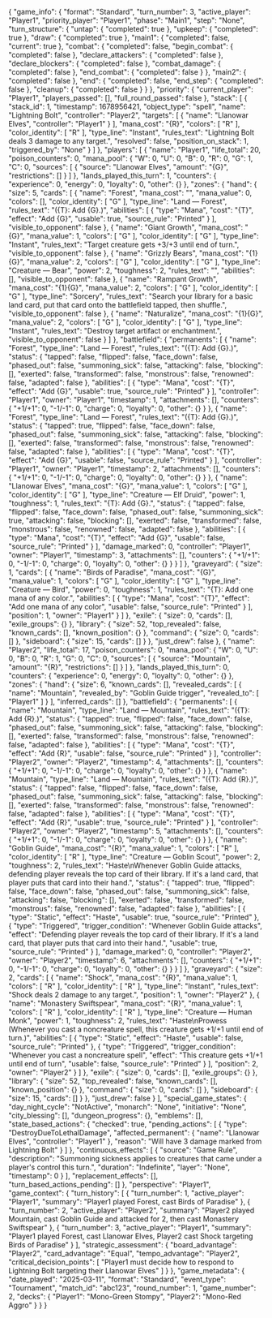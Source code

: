 {
    "game_info": {
        "format": "Standard",
        "turn_number": 3,
        "active_player": "Player1",
        "priority_player": "Player1",
        "phase": "Main1",
        "step": "None",
        "turn_structure": {
            "untap": {
                "completed": true
            },
            "upkeep": {
                "completed": true
            },
            "draw": {
                "completed": true
            },
            "main1": {
                "completed": false,
                "current": true
            },
            "combat": {
                "completed": false,
                "begin_combat": {
                    "completed": false
                },
                "declare_attackers": {
                    "completed": false
                },
                "declare_blockers": {
                    "completed": false
                },
                "combat_damage": {
                    "completed": false
                },
                "end_combat": {
                    "completed": false
                }
            },
            "main2": {
                "completed": false
            },
            "end": {
                "completed": false,
                "end_step": {
                    "completed": false
                },
                "cleanup": {
                    "completed": false
                }
            }
        },
        "priority": {
            "current_player": "Player1",
            "players_passed": [],
            "full_round_passed": false
        },
        "stack": [
            {
                "stack_id": 1,
                "timestamp": 1678956421,
                "object_type": "spell",
                "name": "Lightning Bolt",
                "controller": "Player2",
                "targets": [
                    {
                        "name": "Llanowar Elves",
                        "controller": "Player1"
                    }
                ],
                "mana_cost": "{R}",
                "colors": [
                    "R"
                ],
                "color_identity": [
                    "R"
                ],
                "type_line": "Instant",
                "rules_text": "Lightning Bolt deals 3 damage to any target.",
                "resolved": false,
                "position_on_stack": 1,
                "triggered_by": "None"
            }
        ]
    },
    "players": [
        {
            "name": "Player1",
            "life_total": 20,
            "poison_counters": 0,
            "mana_pool": {
                "W": 0,
                "U": 0,
                "B": 0,
                "R": 0,
                "G": 1,
                "C": 0,
                "sources": [
                    {
                        "source": "Llanowar Elves",
                        "amount": "{G}",
                        "restrictions": []
                    }
                ]
            },
            "lands_played_this_turn": 1,
            "counters": {
                "experience": 0,
                "energy": 0,
                "loyalty": 0,
                "other": {}
            },
            "zones": {
                "hand": {
                    "size": 5,
                    "cards": [
                        {
                            "name": "Forest",
                            "mana_cost": "",
                            "mana_value": 0,
                            "colors": [],
                            "color_identity": [
                                "G"
                            ],
                            "type_line": "Land — Forest",
                            "rules_text": "({T}: Add {G}.)",
                            "abilities": [
                                {
                                    "type": "Mana",
                                    "cost": "{T}",
                                    "effect": "Add {G}",
                                    "usable": true,
                                    "source_rule": "Printed"
                                }
                            ],
                            "visible_to_opponent": false
                        },
                        {
                            "name": "Giant Growth",
                            "mana_cost": "{G}",
                            "mana_value": 1,
                            "colors": [
                                "G"
                            ],
                            "color_identity": [
                                "G"
                            ],
                            "type_line": "Instant",
                            "rules_text": "Target creature gets +3/+3 until end of turn.",
                            "visible_to_opponent": false
                        },
                        {
                            "name": "Grizzly Bears",
                            "mana_cost": "{1}{G}",
                            "mana_value": 2,
                            "colors": [
                                "G"
                            ],
                            "color_identity": [
                                "G"
                            ],
                            "type_line": "Creature — Bear",
                            "power": 2,
                            "toughness": 2,
                            "rules_text": "",
                            "abilities": [],
                            "visible_to_opponent": false
                        },
                        {
                            "name": "Rampant Growth",
                            "mana_cost": "{1}{G}",
                            "mana_value": 2,
                            "colors": [
                                "G"
                            ],
                            "color_identity": [
                                "G"
                            ],
                            "type_line": "Sorcery",
                            "rules_text": "Search your library for a basic land card, put that card onto the battlefield tapped, then shuffle.",
                            "visible_to_opponent": false
                        },
                        {
                            "name": "Naturalize",
                            "mana_cost": "{1}{G}",
                            "mana_value": 2,
                            "colors": [
                                "G"
                            ],
                            "color_identity": [
                                "G"
                            ],
                            "type_line": "Instant",
                            "rules_text": "Destroy target artifact or enchantment.",
                            "visible_to_opponent": false
                        }
                    ]
                },
                "battlefield": {
                    "permanents": [
                        {
                            "name": "Forest",
                            "type_line": "Land — Forest",
                            "rules_text": "({T}: Add {G}.)",
                            "status": {
                                "tapped": false,
                                "flipped": false,
                                "face_down": false,
                                "phased_out": false,
                                "summoning_sick": false,
                                "attacking": false,
                                "blocking": [],
                                "exerted": false,
                                "transformed": false,
                                "monstrous": false,
                                "renowned": false,
                                "adapted": false
                            },
                            "abilities": [
                                {
                                    "type": "Mana",
                                    "cost": "{T}",
                                    "effect": "Add {G}",
                                    "usable": true,
                                    "source_rule": "Printed"
                                }
                            ],
                            "controller": "Player1",
                            "owner": "Player1",
                            "timestamp": 1,
                            "attachments": [],
                            "counters": {
                                "+1/+1": 0,
                                "-1/-1": 0,
                                "charge": 0,
                                "loyalty": 0,
                                "other": {}
                            }
                        },
                        {
                            "name": "Forest",
                            "type_line": "Land — Forest",
                            "rules_text": "({T}: Add {G}.)",
                            "status": {
                                "tapped": true,
                                "flipped": false,
                                "face_down": false,
                                "phased_out": false,
                                "summoning_sick": false,
                                "attacking": false,
                                "blocking": [],
                                "exerted": false,
                                "transformed": false,
                                "monstrous": false,
                                "renowned": false,
                                "adapted": false
                            },
                            "abilities": [
                                {
                                    "type": "Mana",
                                    "cost": "{T}",
                                    "effect": "Add {G}",
                                    "usable": false,
                                    "source_rule": "Printed"
                                }
                            ],
                            "controller": "Player1",
                            "owner": "Player1",
                            "timestamp": 2,
                            "attachments": [],
                            "counters": {
                                "+1/+1": 0,
                                "-1/-1": 0,
                                "charge": 0,
                                "loyalty": 0,
                                "other": {}
                            }
                        },
                        {
                            "name": "Llanowar Elves",
                            "mana_cost": "{G}",
                            "mana_value": 1,
                            "colors": [
                                "G"
                            ],
                            "color_identity": [
                                "G"
                            ],
                            "type_line": "Creature — Elf Druid",
                            "power": 1,
                            "toughness": 1,
                            "rules_text": "{T}: Add {G}.",
                            "status": {
                                "tapped": false,
                                "flipped": false,
                                "face_down": false,
                                "phased_out": false,
                                "summoning_sick": true,
                                "attacking": false,
                                "blocking": [],
                                "exerted": false,
                                "transformed": false,
                                "monstrous": false,
                                "renowned": false,
                                "adapted": false
                            },
                            "abilities": [
                                {
                                    "type": "Mana",
                                    "cost": "{T}",
                                    "effect": "Add {G}",
                                    "usable": false,
                                    "source_rule": "Printed"
                                }
                            ],
                            "damage_marked": 0,
                            "controller": "Player1",
                            "owner": "Player1",
                            "timestamp": 3,
                            "attachments": [],
                            "counters": {
                                "+1/+1": 0,
                                "-1/-1": 0,
                                "charge": 0,
                                "loyalty": 0,
                                "other": {}
                            }
                        }
                    ]
                },
                "graveyard": {
                    "size": 1,
                    "cards": [
                        {
                            "name": "Birds of Paradise",
                            "mana_cost": "{G}",
                            "mana_value": 1,
                            "colors": [
                                "G"
                            ],
                            "color_identity": [
                                "G"
                            ],
                            "type_line": "Creature — Bird",
                            "power": 0,
                            "toughness": 1,
                            "rules_text": "{T}: Add one mana of any color.",
                            "abilities": [
                                {
                                    "type": "Mana",
                                    "cost": "{T}",
                                    "effect": "Add one mana of any color",
                                    "usable": false,
                                    "source_rule": "Printed"
                                }
                            ],
                            "position": 1,
                            "owner": "Player1"
                        }
                    ]
                },
                "exile": {
                    "size": 0,
                    "cards": [],
                    "exile_groups": {}
                },
                "library": {
                    "size": 52,
                    "top_revealed": false,
                    "known_cards": [],
                    "known_position": {}
                },
                "command": {
                    "size": 0,
                    "cards": []
                },
                "sideboard": {
                    "size": 15,
                    "cards": []
                }
            },
            "just_drew": false
        },
        {
            "name": "Player2",
            "life_total": 17,
            "poison_counters": 0,
            "mana_pool": {
                "W": 0,
                "U": 0,
                "B": 0,
                "R": 1,
                "G": 0,
                "C": 0,
                "sources": [
                    {
                        "source": "Mountain",
                        "amount": "{R}",
                        "restrictions": []
                    }
                ]
            },
            "lands_played_this_turn": 0,
            "counters": {
                "experience": 0,
                "energy": 0,
                "loyalty": 0,
                "other": {}
            },
            "zones": {
                "hand": {
                    "size": 6,
                    "known_cards": [],
                    "revealed_cards": [
                        {
                            "name": "Mountain",
                            "revealed_by": "Goblin Guide trigger",
                            "revealed_to": [
                                "Player1"
                            ]
                        }
                    ],
                    "inferred_cards": []
                },
                "battlefield": {
                    "permanents": [
                        {
                            "name": "Mountain",
                            "type_line": "Land — Mountain",
                            "rules_text": "({T}: Add {R}.)",
                            "status": {
                                "tapped": true,
                                "flipped": false,
                                "face_down": false,
                                "phased_out": false,
                                "summoning_sick": false,
                                "attacking": false,
                                "blocking": [],
                                "exerted": false,
                                "transformed": false,
                                "monstrous": false,
                                "renowned": false,
                                "adapted": false
                            },
                            "abilities": [
                                {
                                    "type": "Mana",
                                    "cost": "{T}",
                                    "effect": "Add {R}",
                                    "usable": false,
                                    "source_rule": "Printed"
                                }
                            ],
                            "controller": "Player2",
                            "owner": "Player2",
                            "timestamp": 4,
                            "attachments": [],
                            "counters": {
                                "+1/+1": 0,
                                "-1/-1": 0,
                                "charge": 0,
                                "loyalty": 0,
                                "other": {}
                            }
                        },
                        {
                            "name": "Mountain",
                            "type_line": "Land — Mountain",
                            "rules_text": "({T}: Add {R}.)",
                            "status": {
                                "tapped": false,
                                "flipped": false,
                                "face_down": false,
                                "phased_out": false,
                                "summoning_sick": false,
                                "attacking": false,
                                "blocking": [],
                                "exerted": false,
                                "transformed": false,
                                "monstrous": false,
                                "renowned": false,
                                "adapted": false
                            },
                            "abilities": [
                                {
                                    "type": "Mana",
                                    "cost": "{T}",
                                    "effect": "Add {R}",
                                    "usable": true,
                                    "source_rule": "Printed"
                                }
                            ],
                            "controller": "Player2",
                            "owner": "Player2",
                            "timestamp": 5,
                            "attachments": [],
                            "counters": {
                                "+1/+1": 0,
                                "-1/-1": 0,
                                "charge": 0,
                                "loyalty": 0,
                                "other": {}
                            }
                        },
                        {
                            "name": "Goblin Guide",
                            "mana_cost": "{R}",
                            "mana_value": 1,
                            "colors": [
                                "R"
                            ],
                            "color_identity": [
                                "R"
                            ],
                            "type_line": "Creature — Goblin Scout",
                            "power": 2,
                            "toughness": 2,
                            "rules_text": "Haste\nWhenever Goblin Guide attacks, defending player reveals the top card of their library. If it's a land card, that player puts that card into their hand.",
                            "status": {
                                "tapped": true,
                                "flipped": false,
                                "face_down": false,
                                "phased_out": false,
                                "summoning_sick": false,
                                "attacking": false,
                                "blocking": [],
                                "exerted": false,
                                "transformed": false,
                                "monstrous": false,
                                "renowned": false,
                                "adapted": false
                            },
                            "abilities": [
                                {
                                    "type": "Static",
                                    "effect": "Haste",
                                    "usable": true,
                                    "source_rule": "Printed"
                                },
                                {
                                    "type": "Triggered",
                                    "trigger_condition": "Whenever Goblin Guide attacks",
                                    "effect": "Defending player reveals the top card of their library. If it's a land card, that player puts that card into their hand.",
                                    "usable": true,
                                    "source_rule": "Printed"
                                }
                            ],
                            "damage_marked": 0,
                            "controller": "Player2",
                            "owner": "Player2",
                            "timestamp": 6,
                            "attachments": [],
                            "counters": {
                                "+1/+1": 0,
                                "-1/-1": 0,
                                "charge": 0,
                                "loyalty": 0,
                                "other": {}
                            }
                        }
                    ]
                },
                "graveyard": {
                    "size": 2,
                    "cards": [
                        {
                            "name": "Shock",
                            "mana_cost": "{R}",
                            "mana_value": 1,
                            "colors": [
                                "R"
                            ],
                            "color_identity": [
                                "R"
                            ],
                            "type_line": "Instant",
                            "rules_text": "Shock deals 2 damage to any target.",
                            "position": 1,
                            "owner": "Player2"
                        },
                        {
                            "name": "Monastery Swiftspear",
                            "mana_cost": "{R}",
                            "mana_value": 1,
                            "colors": [
                                "R"
                            ],
                            "color_identity": [
                                "R"
                            ],
                            "type_line": "Creature — Human Monk",
                            "power": 1,
                            "toughness": 2,
                            "rules_text": "Haste\nProwess (Whenever you cast a noncreature spell, this creature gets +1/+1 until end of turn.)",
                            "abilities": [
                                {
                                    "type": "Static",
                                    "effect": "Haste",
                                    "usable": false,
                                    "source_rule": "Printed"
                                },
                                {
                                    "type": "Triggered",
                                    "trigger_condition": "Whenever you cast a noncreature spell",
                                    "effect": "This creature gets +1/+1 until end of turn",
                                    "usable": false,
                                    "source_rule": "Printed"
                                }
                            ],
                            "position": 2,
                            "owner": "Player2"
                        }
                    ]
                },
                "exile": {
                    "size": 0,
                    "cards": [],
                    "exile_groups": {}
                },
                "library": {
                    "size": 52,
                    "top_revealed": false,
                    "known_cards": [],
                    "known_position": {}
                },
                "command": {
                    "size": 0,
                    "cards": []
                },
                "sideboard": {
                    "size": 15,
                    "cards": []
                }
            },
            "just_drew": false
        }
    ],
    "special_game_states": {
        "day_night_cycle": "NotActive",
        "monarch": "None",
        "initiative": "None",
        "city_blessing": [],
        "dungeon_progress": {},
        "emblems": [],
        "state_based_actions": {
            "checked": true,
            "pending_actions": [
                {
                    "type": "DestroyDueToLethalDamage",
                    "affected_permanent": {
                        "name": "Llanowar Elves",
                        "controller": "Player1"
                    },
                    "reason": "Will have 3 damage marked from Lightning Bolt"
                }
            ]
        },
        "continuous_effects": [
            {
                "source": "Game Rule",
                "description": "Summoning sickness applies to creatures that came under a player's control this turn.",
                "duration": "Indefinite",
                "layer": "None",
                "timestamp": 0
            }
        ],
        "replacement_effects": [],
        "turn_based_actions_pending": []
    },
    "perspective": "Player1",
    "game_context": {
        "turn_history": [
            {
                "turn_number": 1,
                "active_player": "Player1",
                "summary": "Player1 played Forest, cast Birds of Paradise"
            },
            {
                "turn_number": 2,
                "active_player": "Player2",
                "summary": "Player2 played Mountain, cast Goblin Guide and attacked for 2, then cast Monastery Swiftspear"
            },
            {
                "turn_number": 3,
                "active_player": "Player1",
                "summary": "Player1 played Forest, cast Llanowar Elves, Player2 cast Shock targeting Birds of Paradise"
            }
        ],
        "strategic_assessment": {
            "board_advantage": "Player2",
            "card_advantage": "Equal",
            "tempo_advantage": "Player2",
            "critical_decision_points": [
                "Player1 must decide how to respond to Lightning Bolt targeting their Llanowar Elves"
            ]
        }
    },
    "game_metadata": {
        "date_played": "2025-03-11",
        "format": "Standard",
        "event_type": "Tournament",
        "match_id": "abc123",
        "round_number": 1,
        "game_number": 2,
        "decks": {
            "Player1": "Mono-Green Stompy",
            "Player2": "Mono-Red Aggro"
        }
    }
}